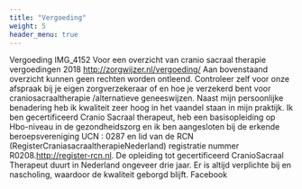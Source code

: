 ```yaml
---
title: "Vergoeding"
weight: 5
header_menu: true
---
```


Vergoeding
IMG_4152
Voor een overzicht van cranio sacraal therapie vergoedingen 2018 http://zorgwijzer.nl/vergoeding/ Aan bovenstaand overzicht kunnen geen rechten worden ontleend. Controleer zelf voor onze afspraak bij je eigen zorgverzekeraar of en hoe je verzekerd bent voor craniosacraaltherapie /alternatieve geneeswijzen. Naast mijn persoonlijke benadering heb ik kwaliteit zeer hoog in het vaandel staan in mijn praktijk. Ik ben gecertificeerd Cranio Sacraal therapeut, heb een basisopleiding op Hbo-niveau in de gezondheidszorg en ik ben aangesloten bij de erkende beroepsvereniging UCN : 0287 en lid van de RCN (RegisterCraniasacraaltherapieNederland) registratie nummer R0208.http://register-rcn.nl. De opleiding tot gecertificeerd CranioSacraal Therapeut duurt in Nederland ongeveer drie jaar. Er is altijd verplichte bij en nascholing, waardoor de kwaliteit geborgd blijft. Facebook

